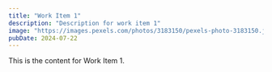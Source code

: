 ```yaml
---
title: "Work Item 1"
description: "Description for work item 1"
image: "https://images.pexels.com/photos/3183150/pexels-photo-3183150.jpeg?auto=compress&cs=tinysrgb&w=600"
pubDate: 2024-07-22
---
```


This is the content for Work Item 1.
